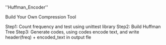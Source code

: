 ''Huffman_Encoder''  

Build Your Own Compression Tool

Step1: Count frequency and test using unittest library
Step2: Build Huffman Tree
Step3: Generate codes, using codes encode text, and write header(freq) + encoded_text in output fle
